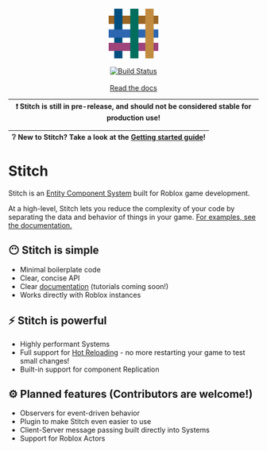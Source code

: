 <p align="center">
   <a href="https://sayhisam1.github.io/Stitch">
      <img 
         src="https://github.com/sayhisam1/Stitch/blob/master/docs/assets/logo.png" 
         alt="https://sayhisam1.github.io/Stitch"
         width="100"
      />
   </a>
</p>

<p align="center">
   <a href="https://github.com/sayhisam1/Stitch/actions/workflows/test.yml">
      <img src="https://github.com/sayhisam1/Stitch/actions/workflows/test.yml/badge.svg" alt="Build Status" />
   </a>
   <br></br>
   <a href="https://sayhisam1.github.io/Stitch">
    Read the docs
   </a>
</p>

<div align="center">

| :exclamation:  Stitch is still in pre-release, and should not be considered stable for production use! |
| ------------------------------------------------------------------------------------------------------ |

</div>

<div align="center">

| ❔ New to Stitch? Take a look at the [Getting started guide](https://sayhisam1.github.io/Stitch/docs/GettingStarted)! |
| ------------------------------------------------------------------------------------------------------ |

</div>

# **Stitch** 

Stitch is an [Entity Component System](https://en.wikipedia.org/wiki/Entity_component_system) built for Roblox game development.

At a high-level, Stitch lets you reduce the complexity of your code by separating the data and behavior of things in your game. [For examples, see the documentation.](https://sayhisam1.github.io/Stitch)

## 😶 **Stitch is simple**
- Minimal boilerplate code
- Clear, concise API
- Clear [documentation](https://sayhisam1.github.io/Stitch) (tutorials coming soon!)
- Works directly with Roblox instances

## ⚡ **Stitch is powerful**
- Highly performant Systems
- Full support for [Hot Reloading](https://en.wikipedia.org/wiki/Hot_swapping) - no more restarting your game to test small changes!
- Built-in support for component Replication

## ⚙️ **Planned features** (Contributors are welcome!)
- Observers for event-driven behavior
- Plugin to make Stitch even easier to use
- Client-Server message passing built directly into Systems
- Support for Roblox Actors

